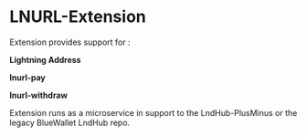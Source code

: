 # LNURL-Extension
Extension provides support for :

__Lightning Address__

__lnurl-pay__ 

__lnurl-withdraw__ 

Extension runs as a microservice in support to the LndHub-PlusMinus or the legacy BlueWallet LndHub repo.
